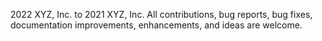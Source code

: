 2022 XYZ, Inc. to 2021 XYZ, Inc.
All contributions, bug reports, bug fixes, documentation improvements, enhancements, and ideas are welcome.
